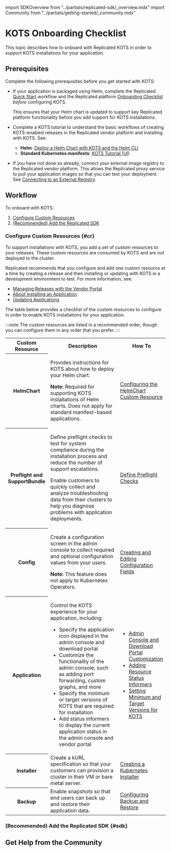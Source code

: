 import SDKOverview from "../partials/replicated-sdk/_overview.mdx"
import Community from "../partials/getting-started/_community.mdx"

# KOTS Onboarding Checklist

This topic describes how to onboard with Replicated KOTS in order to support KOTS installations for your application.

## Prerequisites

Complete the following prerequisites before you get started with KOTS:

* If your application is packaged using Helm, complete the Replicated [Quick Start](replicated-onboarding) workflow and the Replicated platform [Onboarding Checklist](/vendor/replicated-onboarding-checklist) _before_ configuring KOTS.

  This ensures that your Helm chart is updated to support key Replicated platform functionality before you add support for KOTS installations. 

* Complete a KOTS tutorial to understand the basic workflows of creating KOTS-enabled releases in the Replicated vendor platform and installing with KOTS. See:
  * **Helm**: [Deploy a Helm Chart with KOTS and the Helm CLI](/vendor/tutorial-kots-helm-setup)
  * **Standard Kubernetes manifests**: [KOTS Tutorial (UI)](/vendor/tutorial-kots-ui-setup)

* If you have not done so already, connect your external image registry to the Replicated vendor platform. This allows the Replicated proxy service to pull your application images so that you can test your deployment. See [Connecting to an External Registry](/vendor/packaging-private-images).

## Workflow

To onboard with KOTS:

1. [Configure Custom Resources](#cr)
1. [(Recommended) Add the Replicated SDK](#sdk)

### Configure Custom Resources {#cr}

To support installations with KOTS, you add a set of custom resources to your releases. These custom resources are consumed by KOTS and are _not_ deployed to the cluster. 

Replicated recommends that you configure and add one custom resource at a time by creating a release and then installing or updating with KOTS in a development environment to test. For more information, see:
* [Managing Releases with the Vendor Portal](releases-creating-releases)
* [About Installing an Application](/enterprise/installing-overview)
* [Updating Applications](/enterprise/updating-apps)

The table below provides a checklist of the custom resources to configure in order to enable KOTS installations for your application.

:::note
The custom resources are listed in a recommended order, though you can configure them in any order that you prefer.
:::

<table>
  <tr>
    <th width="25%">Custom Resource</th>
    <th width="50%">Description</th>
    <th width="25%">How To</th>
  </tr>
  <tr>
    <th>HelmChart</th>
    <td><p>Provides instructions for KOTS about how to deploy your Helm chart.</p><p><strong>Note:</strong> Required for supporting KOTS installations of Helm charts. Does not apply for standard manifest-based applications.</p></td>
    <td>
      <a href="helm-native-v2-using">Configuring the HelmChart Custom Resource</a>
    </td>
  </tr>
  <tr>
    <th>Preflight and SupportBundle</th>
    <td><p>Define preflight checks to test for system compliance during the installation process and reduce the number of support escalations.</p><p>Enable customers to quickly collect and analyze troubleshooting data from their clusters to help you diagnose problems with application deployments.</p></td>
    <td>
      <a href="/vendor/preflight-defining">Define Preflight Checks</a>
    </td>
  </tr>
  <tr>
  <th>Config</th>
    <td>
      <p>Create a configuration screen in the admin console to collect required and optional configuration values from your users.</p>
      <p><strong>Note:</strong> This feature does not apply to Kubernetes Operators.</p>
    </td>
    <td><a href="/vendor/admin-console-customize-config-screen">Creating and Editing Configuration Fields</a></td>
  </tr>
  <tr>
    <th>Application</th>
    <td><p>Control the KOTS experience for your application, including:</p>
    <ul>
      <li>Specify the application icon displayed in the admin console and download portal</li>
      <li>Customize the functionality of the admin console, such as adding port forwarding, custom graphs, and more</li>
      <li>Specify the minimum or target versions of KOTS that are required for installation</li>
      <li>Add status informers to display the current application status in the admin console and vendor portal</li>
    </ul>  
    </td>
    <td>
      <ul>
        <li><a href="admin-console-customize-app-icon">Admin Console and Download Portal Customization</a></li>
        <li><a href="admin-console-display-app-status">Adding Resource Status Informers</a></li>
        <li><a href="packaging-kots-versions">Setting Minimum and Target Versions for KOTS</a></li>
      </ul>
    </td>  
  </tr>
  <tr>
    <th>Installer</th>
    <td>Create a kURL specification so that your customers can provision a cluster in their VM or bare metal server.</td>
    <td><a href="packaging-embedded-kubernetes">Creating a Kubernetes Installer</a></td>
  </tr>
  <tr>
    <th>Backup</th>
    <td>Enable snapshots so that end users can back up and restore their application data.</td>
    <td>
      <a href="snapshots-configuring-backups">Configuring Backup and Restore</a>
    </td>
  </tr>
</table>

### (Recommended) Add the Replicated SDK {#sdk}

<SDKOverview/>

## Get Help from the Community

<Community/>